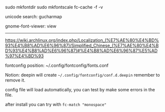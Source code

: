 sudo mkfontdir
sudo mkfontscale
fc-cache -f -v


unicode search:
	gucharmap

gnome-font-viewer: view



---
https://wiki.archlinux.org/index.php/Localization_(%E7%AE%80%E4%BD%93%E4%B8%AD%E6%96%87)/Simplified_Chinese_(%E7%AE%80%E4%BD%93%E4%B8%AD%E6%96%87)#%E4%B8%AD%E6%96%87%E5%AD%97%E4%BD%93

fontconfig position: ~/.config/fontconfig/fonts.conf

Notion: deepin will create `~/.config/fontconfig/conf.d.deepin` remember to remove it.

config file will load automatically, you can test by make some errors in the file.

after install you can try with `fc-match "monospace"`

